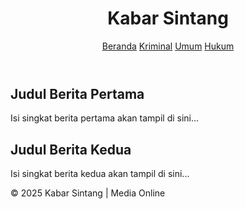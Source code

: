 <!DOCTYPE html>
<html lang="id">
<head>
  <meta charset="UTF-8">
  <meta name="viewport" content="width=device-width, initial-scale=1.0">
  <title>Kabar Sintang</title>
  <link rel="stylesheet" href="style.css">
</head>
<body>
  <header>
    <h1>Kabar Sintang</h1>
    <nav>
      <a href="#">Beranda</a>
      <a href="#">Kriminal</a>
      <a href="#">Umum</a>
      <a href="#">Hukum</a>
    </nav>
  </header>

  <main>
    <section class="news">
      <article>
        <h2>Judul Berita Pertama</h2>
        <p>Isi singkat berita pertama akan tampil di sini...</p>
      </article>
      <article>
        <h2>Judul Berita Kedua</h2>
        <p>Isi singkat berita kedua akan tampil di sini...</p>
      </article>
    </section>
  </main>

  <footer>
    <p>&copy; 2025 Kabar Sintang | Media Online</p>
  </footer>
</body>
</html>
